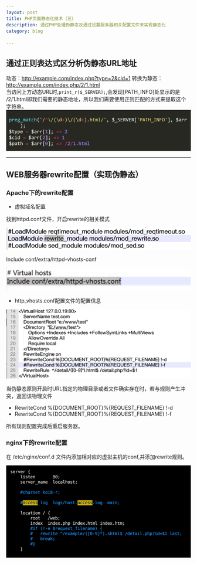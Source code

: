 ```yaml
--- 
layout: post 
title: PHP页面静态化技术（三） 
description: 通过PHP处理伪静态及通过设置服务器相关配置文件来实现静态化
category: blog 

---
```


##  通过正则表达式区分析伪静态URL地址

动态：http://example.com/index.php?type=2&cid=1 转换为静态：http://example.com/index.php/2/1.html<br/>
当访问上方动态URL时,<code>print_r($_SERVER);</code>,会发现[PATH_INFO]处显示的是 /2/1.html即我们需要的静态地址，所以我们需要使用正则匹配的方式来提取这个字符串。<br/>
![page-static-tenth](/images/pageStatic/page-static-tenth.png)

---


## WEB服务器rewrite配置（实现伪静态）

### Apache下的rewrite配置

* 虚拟域名配置

 找到httpd.conf文件，开启rewrite的相关模式

![page-static-11](/images/pageStatic/page-static-11.png)

 Include conf/extra/httpd-vhosts-conf

![page-static-12](/images/pageStatic/page-static-12.png)

* http_vhosts.conf配置文件的配置信息 

![page-static-13](/images/pageStatic/page-static-13.png)

当伪静态原则开启时URL指定的物理目录或者文件确实存在时，若与规则产生冲突，返回该物理文件

* RewriteCond %{DOCUMENT_ROOT}%{REQUEST_FILENAME} !-d
* RewriteCond %{DOCUMENT_ROOT}%{REQUEST_FILENAME} !-f

所有规则配置完成后重启服务器。

### nginx下的rewrite配置

在 /etc/nginx/conf.d 文件内添加相对应的虚拟主机的conf,并添加rewrite规则。

![page-static-14](/images/pageStatic/page-static-14.png)
